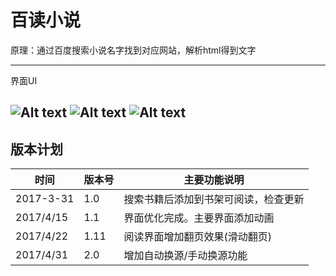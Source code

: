 百读小说
===================

原理：通过百度搜索小说名字找到对应网站，解析html得到文字

----------

界面UI

![Alt text](https://github.com/xindasunday/BaiRead/tree/master/Screenshots/main_ui.jpg)
![Alt text](https://github.com/xindasunday/BaiRead/tree/master/Screenshots/draw_ui.jpg)
![Alt text](https://github.com/xindasunday/BaiRead/tree/master/Screenshots/read_ui.jpg)
-------------------



版本计划
-------------

时间| 版本号|主要功能说明
------------- | ----------  |--------|
2017-3-31 	|  1.0 |搜索书籍后添加到书架可阅读，检查更新
2017/4/15    | 1.1|界面优化完成。主要界面添加动画
2017/4/22     | 1.11|阅读界面增加翻页效果(滑动翻页) 
2017/4/31     | 2.0|	增加自动换源/手动换源功能 
